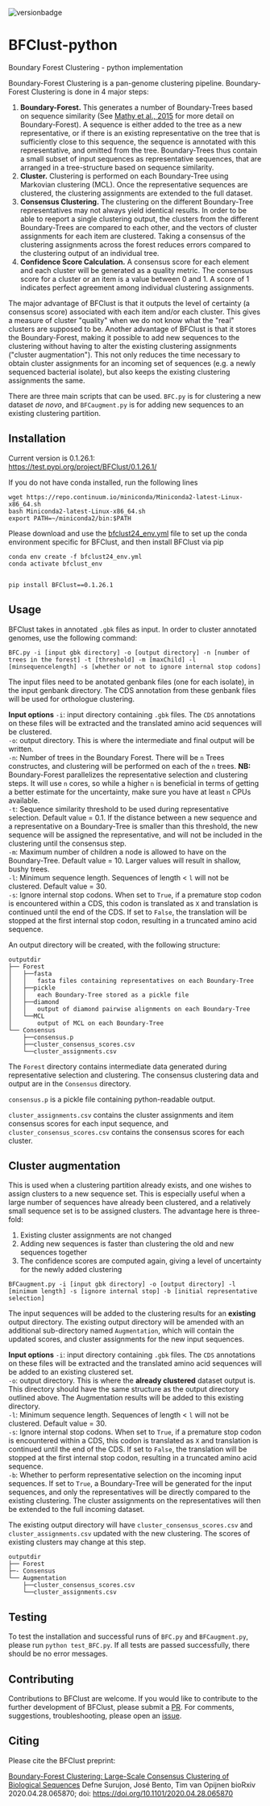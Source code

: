 ![versionbadge](https://badgen.net/badge/version/0.1.26/blue)

# BFClust-python
 Boundary Forest Clustering - python implementation

Boundary-Forest Clustering is a pan-genome clustering pipeline. Boundary-Forest Clustering is done in 4 major steps:    
1. **Boundary-Forest.** This generates a number of Boundary-Trees based on sequence similarity (See [Mathy et al., 2015](https://arxiv.org/abs/1505.02867) for more detail on Boundary-Forest). A sequence is either added to the tree as a new representative, or if there is an existing representative on the tree that is sufficiently close to this sequence, the sequence is annotated with this representative, and omitted from the tree. Boundary-Trees thus contain a small subset of input sequences as representative sequences, that are arranged in a tree-structure based on sequence similarity.
2. **Cluster.** Clustering is performed on each Boundary-Tree using Markovian clustering (MCL). Once the representative sequences are clustered, the clustering assignments are extended to the full dataset. 
3. **Consensus Clustering.** The clustering on the different Boundary-Tree representatives may not always yield identical results. In order to be able to reeport a single clustering output, the clusters from the different Boundary-Trees are compared to each other, and the vectors of cluster assignments for each item are clustered. Taking a consensus of the clustering assignments across the forest reduces errors compared to the clustering output of an individual tree.   
4. **Confidence Score Calculation.**  A consensus score for each element and each cluster will be generated as a quality metric. The consensus score for a cluster or an item is a value between 0 and 1. A score of 1 indicates perfect agreement among individual clustering assignments. 

The major advantage of BFClust is that it outputs the level of certainty (a consensus score) associated with each item and/or each cluster. This gives a measure of cluster "quality" when we do not know what the "real" clusters are supposed to be. Another advantage of BFClust is that it stores the Boundary-Forest, making it possible to add new sequences to the clustering without having to alter the existing clustering assignments ("cluster augmentation"). This not only reduces the time necessary to obtain cluster assignments for an incoming set of sequences (e.g. a newly sequenced bacterial isolate), but also keeps the existing clustering assignments the same.    
    
There are three main scripts that can be used. ```BFC.py``` is for clustering a new dataset *de novo*, and ```BFCaugment.py``` is for adding new sequences to an existing clustering partition. 

## Installation 

Current version is 0.1.26.1:     
https://test.pypi.org/project/BFClust/0.1.26.1/


If you do not have conda installed, run the following lines
```
wget https://repo.continuum.io/miniconda/Miniconda2-latest-Linux-x86_64.sh
bash Miniconda2-latest-Linux-x86_64.sh
export PATH=~/miniconda2/bin:$PATH
```

Please download and use the [bfclust24_env.yml](https://github.com/dsurujon/BFClust-python/blob/master/bfclust24_env.yml) file to set up the conda environment specific for BFClust, and then install BFClust via pip

```
conda env create -f bfclust24_env.yml    
conda activate bfclust_env


pip install BFClust==0.1.26.1
```

## Usage
BFClust takes in annotated `.gbk` files as input. In order to cluster annotated genomes, use the following command: 
```
BFC.py -i [input gbk directory] -o [output directory] -n [number of trees in the forest] -t [threshold] -m [maxChild] -l [minsequencelength] -s [whether or not to ignore internal stop codons]
```

The input files need to be anotated genbank files (one for each isolate), in the input genbank directory. The CDS annotation from these genbank files will be used for orthologue clustering.    

**Input options** 
`-i`: input directory containing `.gbk` files. The `CDS` annotations on these files will be extracted and the translated amino acid sequences will be clustered.     
`-o`: output directory. This is where the intermediate and final output will be written.     
`-n`: Number of trees in the Boundary Forest. There will be `n` Trees constructes, and clustering will be performed on each of the `n` trees. **NB:** Boundary-Forest parallelizes the representative selection and clustering steps. It will use `n` cores, so while a higher `n` is beneficial in terms of getting a better estimate for the uncertainty, make sure you have at least `n` CPUs available.    
`-t`: Sequence similarity threshold to be used during representative selection. Default value = 0.1. If the distance between a new sequence and a representative on a Boundary-Tree is smaller than this threshold, the new sequence will be assigned the representative, and will not be included in the clustering until the consensus step.      
`-m`: Maximum number of children a node is allowed to have on the Boundary-Tree. Default value = 10. Larger values will result in shallow, bushy trees.     
`-l`: Minimum sequence length. Sequences of length < `l` will not be clustered. Default value = 30.     
`-s`: Ignore internal stop codons. When set to `True`, if a premature stop codon is encountered within a CDS, this codon is translated as `X` and translation is continued until the end of the CDS. If set to `False`, the translation will be stopped at the first internal stop codon, resulting in a truncated amino acid sequence.     
    
An output directory will be created, with the following structure:     
```
outputdir
├── Forest
│   ├──fasta
│   │   fasta files containing representatives on each Boundary-Tree
│   ├──pickle
│   │   each Boundary-Tree stored as a pickle file
│   ├──diamond
│   │   output of diamond pairwise alignments on each Boundary-Tree
│   └──MCL
│       output of MCL on each Boundary-Tree
└── Consensus
    ├──consensus.p
    ├──cluster_consensus_scores.csv
    └──cluster_assignments.csv
```

The ```Forest``` directory contains intermediate data generated during representative selection and clustering. The consensus clustering data and output are in the ```Consensus``` directory. 

`consensus.p` is a pickle file containing python-readable output.     

```cluster_assignments.csv``` contains the cluster assignments and item consensus scores for each input sequence, and ```cluster_consensus_scores.csv``` contains the consensus scores for each cluster. 


## Cluster augmentation
This is used when a clustering partition already exists, and one wishes to assign clusters to a new sequence set. This is especially useful when a large number of sequences have already been clustered, and a relatively small sequence set is to be assigned clusters. The advantage here is three-fold:     
1. Existing cluster assignments are not changed
2. Adding new sequences is faster than clustering the old and new sequences together    
3. The confidence scores are computed again, giving a level of uncertainty for the newly added clustering      

```
BFCaugment.py -i [input gbk directory] -o [output directory] -l [minimum length] -s [ignore internal stop] -b [initial representative selection] 
```
The input sequences will be added to the clustering results for an **existing** output directory. The existing output directory will be amended with an additional sub-directory named ```Augmentation```, which will contain the updated scores, and cluster assignments for the new input sequences.     

**Input options** 
`-i`: input directory containing `.gbk` files. The `CDS` annotations on these files will be extracted and the translated amino acid sequences will be added to an existing clustered set.     
`-o`: output directory. This is where the **already clustered** dataset output is. This directory should have the same structure as the output directory outlined above. The Augmentation results will be added to this existing directory.         
`-l`: Minimum sequence length. Sequences of length < `l` will not be clustered. Default value = 30.     
`-s`: Ignore internal stop codons. When set to `True`, if a premature stop codon is encountered within a CDS, this codon is translated as `X` and translation is continued until the end of the CDS. If set to `False`, the translation will be stopped at the first internal stop codon, resulting in a truncated amino acid sequence.     
`-b`: Whether to perform representative selection on the incoming input sequences. If set to `True`, a Boundary-Tree will be generated for the input sequences, and only the representatives will be directly compared to the existing clustering. The cluster assignments on the representatives will then be extended to the full incoming dataset.      
    
The existing output directory will have `cluster_consensus_scores.csv` and `cluster_assignments.csv` updated with the new clustering. The scores of existing clusters may change at this step. 
```
outputdir
├── Forest
├─- Consensus
└── Augmentation
    ├──cluster_consensus_scores.csv
    └──cluster_assignments.csv
```

## Testing 
To test the installation and successful runs of ```BFC.py``` and ```BFCaugment.py```, please run ```python test_BFC.py```. If all tests are passed successfully, there should be no error messages.   

## Contributing 
Contributions to BFClust are welcome. If you would like to contribute to the further development of BFClust, please submit a [PR](https://github.com/dsurujon/BFClust-python/pulls). For comments, suggestions, troubleshooting, please open an [issue](https://github.com/dsurujon/BFClust-python/issues). 

## Citing
Please cite the BFClust preprint:     
    
[Boundary-Forest Clustering: Large-Scale Consensus Clustering of Biological Sequences](https://www.biorxiv.org/content/10.1101/2020.04.28.065870v1)
Defne Surujon, José Bento, Tim van Opijnen
bioRxiv 2020.04.28.065870; doi: https://doi.org/10.1101/2020.04.28.065870
